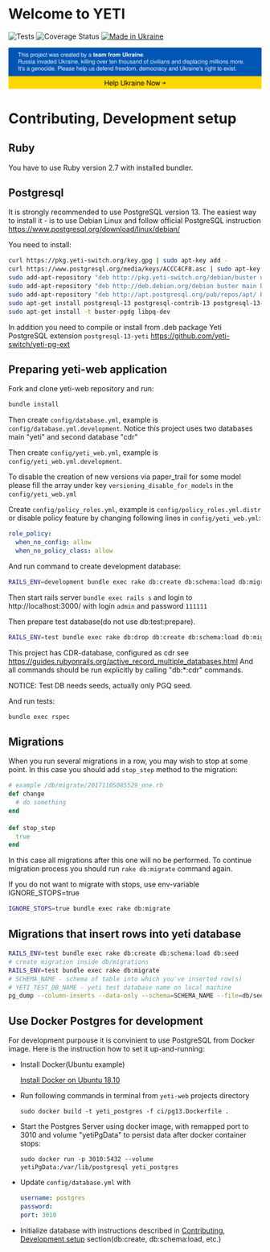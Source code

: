 # Welcome to YETI
![Tests](https://github.com/yeti-switch/yeti-web/workflows/Tests/badge.svg?branch=master)
![Coverage Status](https://img.shields.io/badge/Code%20Coverage-87%25-success?style=flat)
[![Made in Ukraine](https://img.shields.io/badge/made_in-ukraine-ffd700.svg?labelColor=0057b7)](https://stand-with-ukraine.pp.ua)


[![Stand With Ukraine](https://raw.githubusercontent.com/vshymanskyy/StandWithUkraine/main/banner-direct-team.svg)](https://stand-with-ukraine.pp.ua)


# Contributing, Development setup

## Ruby

You have to use Ruby version 2.7 with installed bundler.

## Postgresql

It is strongly recommended to use PostgreSQL version 13.
The easiest way to install it - is to use Debian Linux and follow official PostgreSQL instruction
https://www.postgresql.org/download/linux/debian/

You need to install:

```sh
curl https://pkg.yeti-switch.org/key.gpg | sudo apt-key add -
curl https://www.postgresql.org/media/keys/ACCC4CF8.asc	| sudo apt-key add -
sudo add-apt-repository "deb http://pkg.yeti-switch.org/debian/buster unstable main"
sudo add-apt-repository "deb http://deb.debian.org/debian buster main buster non-free"
sudo add-apt-repository "deb http://apt.postgresql.org/pub/repos/apt/ buster-pgdg main"
sudo apt-get install postgresql-13 postgresql-contrib-13 postgresql-13-prefix postgresql-13-pgq3 postgresql-13-pgq-ext postgresql-13-yeti postgresql-13-pllua
sudo apt-get install -t buster-pgdg libpq-dev
```
In addition you need to compile or install from .deb package Yeti PostgreSQL extension `postgresql-13-yeti` https://github.com/yeti-switch/yeti-pg-ext

## Preparing yeti-web application

Fork and clone yeti-web repository and run:

```sh
bundle install
```

Then create `config/database.yml`, example is `config/database.yml.development`. Notice this project uses two databases main "yeti" and second database "cdr"

Then create `config/yeti_web.yml`, example is `config/yeti_web.yml.development`.

To disable the creation of new versions via paper_trail for some model please fill the array under key `versioning_disable_for_models` in the `config/yeti_web.yml`

Сreate `config/policy_roles.yml`, example is `config/policy_roles.yml.distr` or disable policy feature by changing following lines in `config/yeti_web.yml`:

```yaml
role_policy:
  when_no_config: allow
  when_no_policy_class: allow
```

And run command to create development database:

```sh
RAILS_ENV=development bundle exec rake db:create db:schema:load db:migrate db:seed
```

Then start rails server `bundle exec rails s` and login to http://localhost:3000/ with
login `admin` and password `111111`

Then prepare test database(do not use db:test:prepare).

```sh
RAILS_ENV=test bundle exec rake db:drop db:create db:schema:load db:migrate db:seed
```

This project has CDR-database, configured as cdr
see https://guides.rubyonrails.org/active_record_multiple_databases.html
And all commands should be run explicitly by calling "db:*:cdr" commands.

NOTICE: Test DB needs seeds, actually only PGQ seed.

And run tests:

```sh
bundle exec rspec
```

## Migrations

When you run several migrations in a row, you may wish to stop at some point. In this case you should add `stop_step` method to the migration:

```ruby
# example /db/migrate/20171105085529_one.rb
def change
  # do something
end

def stop_step
  true
end
```

In this case all migrations after this one will no be performed. To continue migration process you should run `rake db:migrate` command again.

If you do not want to migrate with stops, use env-variable IGNORE_STOPS=true

```sh
IGNORE_STOPS=true bundle exec rake db:migrate
```

## Migrations that insert rows into yeti database

```bash
RAILS_ENV=test bundle exec rake db:create db:schema:load db:seed
# create migration inside db/migrations
RAILS_ENV=test bundle exec rake db:migrate
# SCHEMA_NAME - schema of table into which you've inserted row(s)
# YETI_TEST_DB_NAME - yeti test database name on local machine
pg_dump --column-inserts --data-only --schema=SCHEMA_NAME --file=db/seeds/main/SCHEMA_NAME.sql YETI_TEST_DB_NAME
```

## Use Docker Postgres for development

For development purpouse it is convinient to use PostgreSQL from Docker image. Here is the instruction how to set it up-and-running:

* Install Docker(Ubuntu example)

  [Install Docker on Ubuntu 18.10](https://www.thecodecampus.de/blog/install-docker-on-ubuntu-18-10/)

* Run following commands in terminal from `yeti-web` projects directory

  ```
  sudo docker build -t yeti_postgres -f ci/pg13.Dockerfile .
  ```

* Start the Postgres Server using docker image, with remapped port to 3010 and volume "yetiPgData" to persist data after docker container stops:

  ```
  sudo docker run -p 3010:5432 --volume yetiPgData:/var/lib/postgresql yeti_postgres
  ```

* Update `config/database.yml` with

  ```yml
  username: postgres
  password:
  port: 3010
  ```

* Initialize database with instructions described in [Contributing, Development setup](#contributing-development-setup) section(db:create, db:schema:load, etc.)
